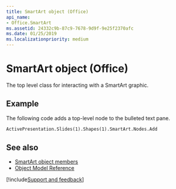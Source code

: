 ```yaml
---
title: SmartArt object (Office)
api_name:
- Office.SmartArt
ms.assetid: 24332c9b-87c9-7678-9d9f-9e25f2370afc
ms.date: 01/25/2019
ms.localizationpriority: medium
---
```



# SmartArt object (Office)

The top level class for interacting with a SmartArt graphic.


## Example

The following code adds a top-level node to the bulleted text pane.


```vb
ActivePresentation.Slides(1).Shapes(1).SmartArt.Nodes.Add
```


## See also

- [SmartArt object members](overview/Library-Reference/smartart-members-office.md)
- [Object Model Reference](overview/Library-Reference/reference-object-library-reference-for-office.md)




[!include[Support and feedback](~/includes/feedback-boilerplate.md)]